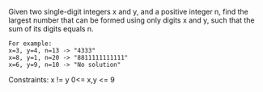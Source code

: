 Given two single-digit integers x and y, and a positive integer n,
find the largest number that can be formed using only digits x and y,
such that the sum of its digits equals n.

    For example:
    x=3, y=4, n=13 -> "4333"
    x=8, y=1, n=20 -> "8811111111111"
    x=6, y=9, n=10 -> "No solution"

Constraints:
x != y
0<= x,y <= 9
